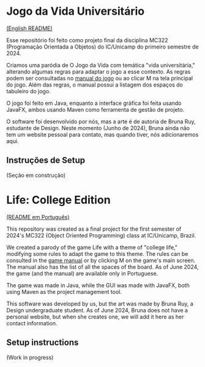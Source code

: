 # Jogo da Vida Universitário
[(English README)](#life-college-edition)

Esse repositório foi feito como projeto final da disciplina MC322 (Programação Orientada a Objetos) do IC/Unicamp do primeiro semestre de 2024.

Criamos uma paródia de O Jogo da Vida com temática "vida universitária," alterando algumas regras para adaptar o jogo a esse contexto. As regras podem ser consultadas no [manual do jogo](https://cainhu19.github.io/Projeto-Final-322/) ou ao clicar M na tela principal do jogo. Além das regras, o manual possui a listagem dos espaços do tabuleiro do jogo.

O jogo foi feito em Java, enquanto a interface gráfica foi feita usando JavaFX, ambos usando Maven como ferramenta de gestão de projeto.

O software foi desenvolvido por nós, mas a arte é de autoria de Bruna Ruy, estudante de Design. Neste momento (Junho de 2024), Bruna ainda não tem um website pessoal para contato, mas quando tiver, nós adicionaremos aqui.

## Instruções de Setup
(Seção em construção)


# Life: College Edition
[(README em Português)](#jogo-da-vida-universitário)

This repository was created as a final project for the first semester of 2024's MC322 (Object Oriented Programming) class at IC/Unicamp, Brazil.

We created a parody of the game Life with a theme of "college life," modifying some rules to adapt the game to this theme. The rules can be consulted in the [game manual](https://cainhu19.github.io/Projeto-Final-322/) or by clicking M on the game's main screen. The manual also has the list of all the spaces of the board. As of June 2024, the game (and the manual) are available only in Portuguese. 

The game was made in Java, while the GUI was made with JavaFX, both using Maven as the project management tool.

This software was developed by us, but the art was made by Bruna Ruy, a Design undergraduate student. As of June 2024, Bruna does not have a personal website, but when she creates one, we will add it here as her contact information.

## Setup instructions
(Work in progress)
